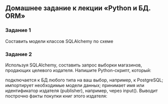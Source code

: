 ## Домашнее задание к лекции «Python и БД. ORM»

### Задание 1
 Составить модели классов SQLAlchemy по схеме

### Задание 2
Используя SQLAlchemy, составить запрос выборки магазинов, продающих целевого издателя.
Напишите Python-скрипт, который:

подключается к БД любого типа на ваш выбор, например, к PostgreSQL;
импортирует необходимые модели данных;
принимает имя или идентификатор издателя (publisher), например, через input(). Выводит построчно факты покупки книг этого издателя:

